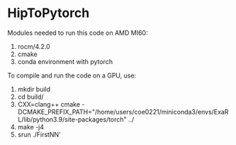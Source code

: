# HipToPytorch
Modules needed to run this code on AMD MI60:
1) rocm/4.2.0
2) cmake
3) conda environment with pytorch

To compile and run the code on a GPU, use:
1) mkdir build
2) cd build/
3) CXX=clang++ cmake -DCMAKE_PREFIX_PATH="/home/users/coe0221/miniconda3/envs/ExaRL/lib/python3.9/site-packages/torch" ../
4) make -j4
5) srun ./FirstNN'

